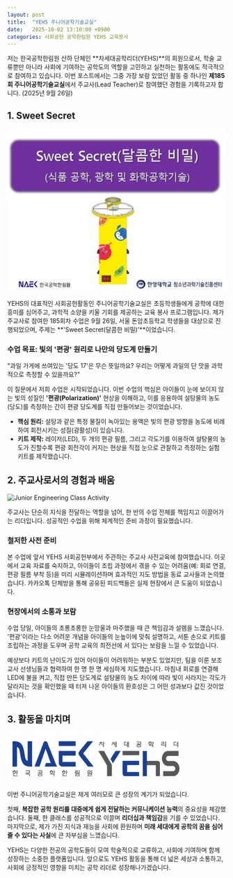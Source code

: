 ```yaml
---
layout: post
title:  "YEHS 주니어공학기술교실"
date:   2025-10-02 13:10:00 +0900
categories: 사회공헌 공학한림원 YEHS 교육봉사
---
```

저는 한국공학한림원 산하 단체인 **차세대공학리더(YEHS)**의 회원으로서, 학술 교류뿐만 아니라 사회에 기여하는 공학도의 역할을 고민하고 실천하는 활동에도 적극적으로 참여하고 있습니다. 이번 포스트에서는 그중 가장 보람 있었던 활동 중 하나인 **제185회 주니어공학기술교실**에서 주교사(Lead Teacher)로 참여했던 경험을 기록하고자 합니다. (2025년 9월 26일)

## 1. Sweet Secret

![YEHS Junior Engineering Class](/assets/img/yehs-junior/sweet-secret-cover.png)

YEHS의 대표적인 사회공헌활동인 주니어공학기술교실은 초등학생들에게 공학에 대한 흥미를 심어주고, 과학적 소양을 키울 기회를 제공하는 교육 봉사 프로그램입니다. 제가 주교사로 참여한 185회차 수업은 9월 26일, 서울 돈암초등학교 학생들을 대상으로 진행되었으며, 주제는 **'Sweet Secret(달콤한 비밀)'**이었습니다.

### 수업 목표: 빛의 '편광' 원리로 나만의 당도계 만들기

"과일 가게에 쓰여있는 '당도 17'은 무슨 뜻일까요? 우리는 어떻게 과일의 단 맛을 과학적으로 측정할 수 있을까요?"

이 질문에서 저희 수업은 시작되었습니다. 이번 수업의 핵심은 아이들이 눈에 보이지 않는 빛의 성질인 **'편광(Polarization)'** 현상을 이해하고, 이를 응용하여 설탕물의 농도(당도)를 측정하는 간이 편광 당도계를 직접 만들어보는 것이었습니다.

*   **핵심 원리:** 설탕과 같은 특정 물질이 녹아있는 용액은 빛의 편광 방향을 농도에 비례하여 회전시키는 성질(광활성)이 있습니다.
*   **키트 제작:** 레이저(LED), 두 개의 편광 필름, 그리고 각도기를 이용하여 설탕물의 농도가 진할수록 편광 회전각이 커지는 현상을 직접 눈으로 관찰하고 측정하는 실험 키트를 제작했습니다.

## 2. 주교사로서의 경험과 배움

![Junior Engineering Class Activity](/assets/img/yehs-junior/yehs-activity.png)

주교사는 단순히 지식을 전달하는 역할을 넘어, 한 반의 수업 전체를 책임지고 이끌어가는 리더입니다. 성공적인 수업을 위해 체계적인 준비 과정이 필요했습니다.

### 철저한 사전 준비
본 수업에 앞서 YEHS 사회공헌부에서 주관하는 주교사 사전교육에 참여했습니다. 이곳에서 교육 자료를 숙지하고, 아이들이 조립 과정에서 겪을 수 있는 어려움(예: 회로 연결, 편광 필름 부착 등)을 미리 시뮬레이션하며 효과적인 지도 방법을 동료 교사들과 논의했습니다. 카카오톡 단체방을 통해 공유된 피드백들은 실제 현장에서 큰 도움이 되었습니다.

### 현장에서의 소통과 보람
수업 당일, 아이들의 초롱초롱한 눈망울과 마주했을 때 큰 책임감과 설렘을 느꼈습니다. '편광'이라는 다소 어려운 개념을 아이들의 눈높이에 맞춰 설명하고, 서툰 손으로 키트를 조립하는 과정을 도우며 공학 교육의 최전선에 서 있다는 보람을 느낄 수 있었습니다.

예상보다 키트의 난이도가 있어 아이들이 어려워하는 부분도 있었지만, 팀을 이룬 보조교사 선생님들과 협력하여 한 명 한 명 세심하게 지도했습니다. 마침내 회로를 연결해 LED에 불을 켜고, 직접 만든 당도계로 설탕물의 농도 차이에 따라 빛이 사라지는 각도가 달라지는 것을 확인했을 때 터져 나온 아이들의 환호성은 그 어떤 성과보다 값진 것이었습니다.

## 3. 활동을 마치며

![YEHS Logo](/assets/img/yehs-junior/yehs-logo.png)

이번 주니어공학기술교실은 제게 여러모로 큰 성장의 계기가 되었습니다.

첫째, **복잡한 공학 원리를 대중에게 쉽게 전달하는 커뮤니케이션 능력**의 중요성을 체감했습니다. 둘째, 한 클래스를 성공적으로 이끌며 **리더십과 책임감**을 기를 수 있었습니다. 마지막으로, 제가 가진 지식과 재능을 사회에 환원하며 **미래 세대에게 공학의 꿈을 심어줄 수 있다는 사실**에 큰 자부심을 느꼈습니다.

YEHS는 다양한 전공의 공학도들이 모여 학술적으로 교류하고, 사회에 기여하며 함께 성장하는 소중한 플랫폼입니다. 앞으로도 YEHS 활동을 통해 더 넓은 세상과 소통하고, 사회에 긍정적인 영향을 미치는 공학 리더로 성장해나가겠습니다.